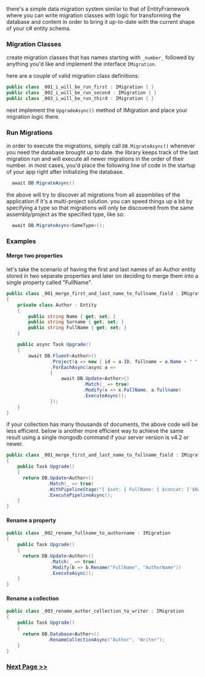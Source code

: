 there's a simple data migration system similar to that of EntityFramework where you can write migration classes with logic for transforming the database and content in order to bring it up-to-date with the current shape of your c# entity schema.

### Migration Classes

create migration classes that has names starting with `_number_` followed by anything you'd like and implement the interface `IMigration`.

here are a couple of valid migration class definitions:

```csharp
public class _001_i_will_be_run_first : IMigration { }
public class _002_i_will_be_run_second : IMigration { }
public class _003_i_will_be_run_third : IMigration { }
```
next implement the `UpgradeAsync()` method of IMigration and place your migration logic there.

### Run Migrations
in order to execute the migrations, simply call `DB.MigrateAsync()` whenever you need the database brought up to date. the library keeps track of the last migration run and will execute all newer migrations in the order of their number. in most cases, you'd place the following line of code in the startup of your app right after initializing the database.
```csharp
  await DB.MigrateAsync()
```
the above will try to discover all migrations from all assemblies of the application if it's a multi-project solution. you can speed things up a bit by specifying a type so that migrations will only be discovered from the same assembly/project as the specified type, like so:
```csharp
  await DB.MigrateAsync<SomeType>();
```

### Examples
#### Merge two properties
let's take the scenario of having the first and last names of an Author entity stored in two separate properties and later on deciding to merge them into a single property called "FullName".
```csharp
public class _001_merge_first_and_last_name_to_fullname_field : IMigration
{
    private class Author : Entity
    {
        public string Name { get; set; }
        public string Surname { get; set; }
        public string FullName { get; set; }
    }

    public async Task Upgrade()
    {
        await DB.Fluent<Author>()
                .Project(a => new { id = a.ID, fullname = a.Name + " " + a.Surname })
                .ForEachAsync(async a =>
                {
                    await DB.Update<Author>()
                            .Match(_ => true)
                            .Modify(x => x.FullName, a.fullname)
                            .ExecuteAsync();
                });
    }
}
```
if your collection has many thousands of documents, the above code will be less efficient. below is another more efficient way to achieve the same result using a single mongodb command if your server version is v4.2 or newer.
```csharp
public class _001_merge_first_and_last_name_to_fullname_field : IMigration
{
    public Task Upgrade()
    {
      return DB.Update<Author>()
               .Match(_ => true)
               .WithPipelineStage("{ $set: { FullName: { $concat: ['$Name',' ','$Surname'] } } }")
               .ExecutePipelineAsync();
    }
}
```
#### Rename a property
```csharp
public class _002_rename_fullname_to_authorname : IMigration
{
    public Task Upgrade()
    {
      return DB.Update<Author>()
                .Match(_ => true)
                .Modify(b => b.Rename("FullName", "AuthorName"))
                .ExecuteAsync();
    }
}
```
#### Rename a collection
```csharp
public class _003_rename_author_collection_to_writer : IMigration
{
    public Task Upgrade()
    {
      return DB.Database<Author>()
               .RenameCollectionAsync("Author", "Writer");
    }
}
```

### [Next Page >>](https://github.com/dj-nitehawk/MongoDB.Entities/wiki/10.-Multiple-Databases)